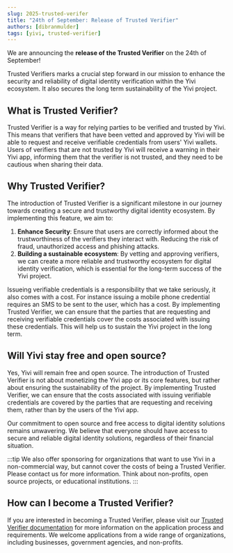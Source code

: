 ```yaml
---
slug: 2025-trusted-verifer
title: "24th of September: Release of Trusted Verifier"
authors: [dibranmulder]
tags: [yivi, trusted-verifier]
---
```


We are announcing the **release of the Trusted Verifier** on the 24th of September!

Trusted Verifiers marks a crucial step forward in our mission to enhance the security and reliability of digital identity verification within the Yivi ecosystem. It also secures the long term sustainability of the Yivi project.

## What is Trusted Verifier?
Trusted Verifier is a way for relying parties to be verified and trusted by Yivi. This means that verifiers that have been vetted and approved by Yivi will be able to request and receive verifiable credentials from users' Yivi wallets. Users of verifiers that are not trusted by Yivi will receive a warning in their Yivi app, informing them that the verifier is not trusted, and they need to be cautious when sharing their data.

## Why Trusted Verifier?
The introduction of Trusted Verifier is a significant milestone in our journey towards creating a secure and trustworthy digital identity ecosystem. By implementing this feature, we aim to:
1. **Enhance Security**: Ensure that users are correctly informed about the trustworthiness of the verifiers they interact with. Reducing the risk of fraud, unauthorized access and phishing attacks.
2. **Building a sustainable ecosystem**: By vetting and approving verifiers, we can create a more reliable and trustworthy ecosystem for digital identity verification, which is essential for the long-term success of the Yivi project.

Issueing verifiable credentials is a responsibility that we take seriously, it also comes with a cost. For instance issuing a mobile phone credential requires an SMS to be sent to the user, which has a cost. By implementing Trusted Verifier, we can ensure that the parties that are requesting and receiving verifiable credentials cover the costs associated with issuing these credentials. This will help us to sustain the Yivi project in the long term.

## Will Yivi stay free and open source?
Yes, Yivi will remain free and open source. The introduction of Trusted Verifier is not about monetizing the Yivi app or its core features, but rather about ensuring the sustainability of the project. By implementing Trusted Verifier, we can ensure that the costs associated with issuing verifiable credentials are covered by the parties that are requesting and receiving them, rather than by the users of the Yivi app.

Our commitment to open source and free access to digital identity solutions remains unwavering. We believe that everyone should have access to secure and reliable digital identity solutions, regardless of their financial situation.

:::tip
We also offer sponsoring for organizations that want to use Yivi in a non-commercial way, but cannot cover the costs of being a Trusted Verifier. Please contact us for more information. Think about non-profits, open source projects, or educational institutions.
:::

## How can I become a Trusted Verifier?
If you are interested in becoming a Trusted Verifier, please visit our [Trusted Verifier documentation](https://docs.yivi.app/trusted-verifier) for more information on the application process and requirements. We welcome applications from a wide range of organizations, including businesses, government agencies, and non-profits.
